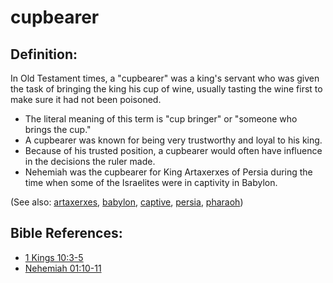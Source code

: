 # cupbearer #

## Definition: ##

In Old Testament times, a "cupbearer" was a king's servant who was given the task of bringing the king his cup of wine, usually tasting the wine first to make sure it had not been poisoned.

* The literal meaning of this term is "cup bringer" or "someone who brings the cup."
* A cupbearer was known for being very trustworthy and loyal to his king.
* Because of his trusted position, a cupbearer would often have influence in the decisions the ruler made.
* Nehemiah was the cupbearer for King Artaxerxes of Persia during the time when some of the Israelites were in captivity in Babylon.

(See also: [artaxerxes](../other/artaxerxes.md), [babylon](../other/babylon.md), [captive](../other/captive.md), [persia](../other/persia.md), [pharaoh](../other/pharaoh.md))

## Bible References: ##

* [1 Kings 10:3-5](https://door43.org/en/bible/notes/1ki/10/03)
* [Nehemiah 01:10-11](https://door43.org/en/bible/notes/neh/01/10)

